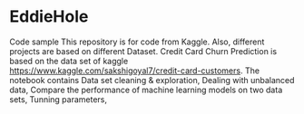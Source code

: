 # EddieHole
Code sample
This repository is for code from Kaggle.
Also, different projects are based on different Dataset.
Credit Card Churn Prediction is based on the data set of kaggle https://www.kaggle.com/sakshigoyal7/credit-card-customers. The notebook contains Data set cleaning & exploration,
Dealing with unbalanced data, Compare the performance of machine learning models on two data sets,
Tunning parameters,

